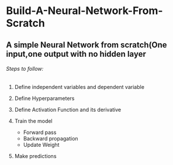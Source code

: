 # Build-A-Neural-Network-From-Scratch

## A simple Neural Network from scratch(One input,one output with no hidden layer

###### Steps to follow:

1.  Define independent variables and dependent variable
2.    Define Hyperparameters
3.    Define Activation Function and its derivative
4.    Train the model
        * Forward pass
        * Backward propagation
        * Update Weight
        
5.    Make predictions
